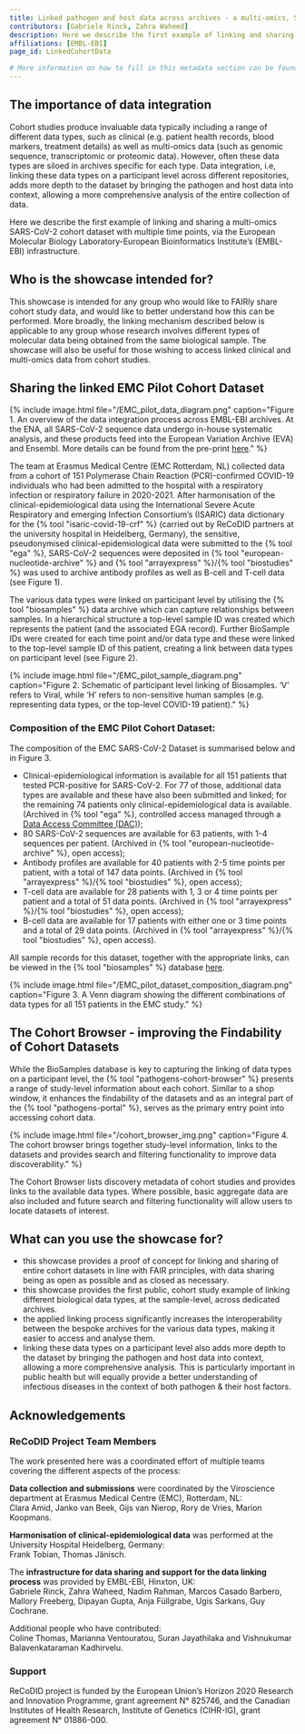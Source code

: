 ```yaml
---
title: Linked pathogen and host data across archives - a multi-omics, SARS-CoV-2 cohort case study
contributors: [Gabriele Rinck, Zahra Waheed] 
description: Here we describe the first example of linking and sharing a COVID-19, multi-omics cohort data set via the EMBL-EBI infrastructure. 
affiliations: [EMBL-EBI]
page_id: LinkedCohortData

# More information on how to fill in this metadata section can be found here https://www.infectious-diseases-toolkit.org/contribute/page-metadata
---
```


<!-- Please take in mind our style guide https://www.infectious-diseases-toolkit.org/contribute/style_guide when writing the content of this page. -->

<!--- Showcase pages should detail a particular combination of standards and tools from an infrastructural or domain perspective to tackle infectious diseases related data challenges. --->

## The importance of data integration 

Cohort studies produce invaluable data typically including a range of different data types, such as clinical (e.g. patient health records, blood markers, treatment details) as well as multi-omics data (such as genomic sequence, transcriptomic or proteomic data). However, often these data types are siloed in archives specific for each type. Data integration, i.e, linking these data types on a participant level across different repositories, adds more depth to the dataset by bringing the pathogen and host data into context, allowing a more comprehensive analysis of the entire collection of data.     

Here we describe the first example of linking and sharing a multi-omics SARS-CoV-2 cohort dataset with multiple time points, via the European Molecular Biology Laboratory-European Bioinformatics Institute’s (EMBL-EBI) infrastructure. 


## Who is the showcase intended for?

This showcase is intended for any group who would like to FAIRly share cohort study data, and would like to better understand how this can be performed. More broadly, the linking mechanism described below is applicable to any group whose research involves different types of molecular data being obtained from the same biological sample. 
The showcase will also be useful for those wishing to access linked clinical and multi-omics data from cohort studies. 

## Sharing the linked EMC Pilot Cohort Dataset

{% include image.html file="/EMC_pilot_data_diagram.png" caption="Figure 1. An overview of the data integration process across EMBL-EBI archives. At the ENA, all SARS-CoV-2 sequence data undergo in-house systematic analysis, and these products feed into the European Variation Archive (EVA) and Ensembl. More details can be found from the pre-print [here](https://doi.org/10.1101/2023.04.19.537514)." %}

The team at Erasmus Medical Centre (EMC Rotterdam, NL) collected data from a cohort of 151 Polymerase Chain Reaction (PCR)-confirmed COVID-19 individuals who had been admitted to the hospital with a respiratory infection or respiratory failure in 2020-2021. After harmonisation of the clinical-epidemiological data using the International Severe Acute Respiratory and emerging Infection Consortium’s (ISARIC) data dictionary for the {% tool "isaric-covid-19-crf" %} (carried out by ReCoDID partners at the university hospital in Heidelberg, Germany), the sensitive, pseudonymised clinical-epidemiological data were submitted to the {% tool "ega" %}, SARS-CoV-2 sequences were deposited in {% tool "european-nucleotide-archive" %} and {% tool "arrayexpress" %}/{% tool "biostudies" %} was used to archive antibody profiles as well as B-cell and T-cell data (see Figure 1). 

The various data types were linked on participant level by utilising the {% tool "biosamples" %} data archive which can capture relationships between samples. In a hierarchical structure a top-level sample ID was created which represents the patient (and the associated EGA record). Further BioSample IDs were created for each time point and/or data type and these were linked to the top-level sample ID of this patient, creating a link between data types on participant level (see Figure 2). 

{% include image.html file="/EMC_pilot_sample_diagram.png" caption="Figure 2. Schematic of participant level linking of Biosamples. ‘V’ refers to Viral, while ‘H’ refers to non-sensitive human samples (e.g. representing data types, or the top-level COVID-19 patient)." %}

### Composition of the EMC Pilot Cohort Dataset:

The composition of the EMC SARS-CoV-2 Dataset is summarised below and in Figure 3.    

- Clinical-epidemiological information is available for all 151 patients that tested PCR-positive for SARS-CoV-2. For 77 of those, additional data types are available and these have also been submitted and linked; for the remaining 74 patients only clinical-epidemiological data is available. (Archived in {% tool "ega" %}, controlled access managed through a [Data Access Committee (DAC)](https://ega-archive.org/dacs/EGAC00001002851));
- 80 SARS-CoV-2 sequences are available for 63 patients, with 1-4 sequences per patient. (Archived in {% tool "european-nucleotide-archive" %}, open access);
- Antibody profiles are available for 40 patients with 2-5 time points per patient, with a total of 147 data points. (Archived in {% tool "arrayexpress" %}/{% tool "biostudies" %}, open access);
- T-cell data are available for 28 patients with 1, 3 or 4 time points per patient and a total of 51 data points. (Archived in {% tool "arrayexpress" %}/{% tool "biostudies" %}, open access);
- B-cell data are available for 17 patients with either one or 3 time points and a total of 29 data points. (Archived in {% tool "arrayexpress" %}/{% tool "biostudies" %}, open access).

All sample records for this dataset, together with the appropriate links, can be viewed in the {% tool "biosamples" %} database [here](https://www.ebi.ac.uk/biosamples/samples?text=ReCoDID+COVID-19+pilot+study).

{% include image.html file="/EMC_pilot_dataset_composition_diagram.png" caption="Figure 3. A Venn diagram showing the different combinations of data types for all 151 patients in the EMC study." %}


## The Cohort Browser - improving the Findability of Cohort Datasets

While the BioSamples database is key to capturing the linking of data types on a participant level, the {% tool "pathogens-cohort-browser" %} presents a range of study-level information about each cohort. Similar to a shop window, it enhances the findability of the datasets and as an integral part of the {% tool "pathogens-portal" %}, serves as the primary entry point into accessing cohort data.

{% include image.html file="/cohort_browser_img.png" caption="Figure 4. The cohort browser brings together study-level information, links to the datasets and provides search and filtering functionality to improve data discoverability." %}

The Cohort Browser lists discovery metadata of cohort studies and provides links to the available data types. Where possible, basic aggregate data are also included and future search and filtering functionality will allow users to locate datasets of interest. 

## What can you use the showcase for?

- this showcase provides a proof of concept for linking and sharing of entire cohort datasets in line with FAIR principles, with data sharing being as open as possible and as closed as necessary. 
- this showcase provides the first public, cohort study example of linking different biological data types, at the sample-level, across dedicated archives.
- the applied linking process significantly increases the interoperability between the bespoke archives for the various data types, making it easier to access and analyse them.
- linking these data types on a participant level also adds more depth to the dataset by bringing the pathogen and host data into context, allowing a more comprehensive analysis.
This is particularly important in public health but will equally provide a better understanding of infectious diseases in the context of both pathogen & their host factors.

## Acknowledgements
### ReCoDID Project Team Members
The work presented here was a coordinated effort of multiple teams covering the different aspects of the process:    

**Data collection and submissions** were coordinated by the Viroscience department at Erasmus Medical Centre (EMC), Rotterdam, NL:    
Clara Amid, Janko van Beek, Gijs van Nierop, Rory de Vries, Marion Koopmans.    

**Harmonisation of clinical-epidemiological data** was performed at the University Hospital Heidelberg, Germany:    
Frank Tobian, Thomas Jänisch.    

The **infrastructure for data sharing and support for the data linking process** was provided by EMBL-EBI, Hinxton, UK:    
Gabriele Rinck, Zahra Waheed, Nadim Rahman, Marcos Casado Barbero, Mallory Freeberg, Dipayan Gupta, Anja Füllgrabe, Ugis Sarkans, Guy Cochrane.    

Additional people who have contributed:    
Coline Thomas, Marianna Ventouratou, Suran Jayathilaka and Vishnukumar Balavenkataraman Kadhirvelu.

### Support
ReCoDID project is funded by the European Union’s Horizon 2020 Research and Innovation Programme, grant agreement N° 825746, and the Canadian Institutes of Health Research, Institute of Genetics (CIHR-IG), grant agreement N° 01886-000.


